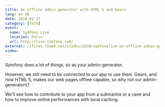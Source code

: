 ```yaml
---
title: An offline admin generator with HTML 5 and Gears
lang: en-GB
date: 2010-02-17
category: [Talk]
event:
  name: Symfony Live
  location: Paris
  url: http://live.symfony.com/
external: //files.thom4.net/slides/2010/symfonylive-an-offline-admin-generator-with-html-5-and-gears.pdf
video:
---
```


Symfony does a lot of things, so as your admin-generator.

However, we still need to be connected to our app to use them. Gears, and now HTML 5, makes our web pages offline capable, so why not our admin-generators?

We'll see how to contribute to your app from a submarine or a cave and how to improve online performances with local caching.
